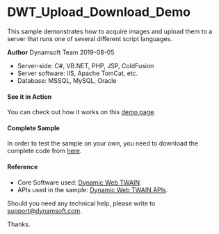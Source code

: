 # DWT_Upload_Download_Demo

This sample demonstrates how to acquire images and upload them to a server that runs one of several different script languages.

**Author** 
Dynamsoft Team
2019-08-05

* Server-side: C#, VB.NET, PHP, JSP, ColdFusion
* Server software: IIS, Apache TomCat, etc.
* Database: MSSQL, MySQL, Oracle

#### See it in Action
You can check out how it works on this [demo page](http://www.dynamsoft.com/Samples/DWT/Scan-Documents-and-Upload-Them/DWT_Upload_Download_Demo.html).

#### Complete Sample
In order to test the sample on your own, you need to download the complete code from [here](http://www.dynamsoft.com/Samples/DWT/DWT_Upload_Download_Demo.zip).

#### Reference
* Core Software used: [Dynamic Web TWAIN](http://www.dynamsoft.com/Downloads/WebTWAIN_Download.aspx).
* APIs used in the sample: [Dynamic Web TWAIN APIs](https://www.dynamsoft.com/docs/dwt/API/API-Index.html).

Should you need any technical help, please write to 
support@dynamsoft.com.

Thanks.



